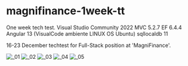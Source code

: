 # magnifinance-1week-tt
One week tech test. Visual Studio Community 2022
MVC 5.2.7
EF 6.4.4
Angular 13 (VisualCode ambiente LINUX OS Ubuntu)
sqllocaldb 11

16-23 December techtest for Full-Stack position at 'MagniFinance'.

![_01](https://user-images.githubusercontent.com/94993116/147272675-4ded065d-a5f0-4d4e-a3a6-c76d89c2103e.png)
![_02](https://user-images.githubusercontent.com/94993116/147272685-2714bcdc-5c71-4dad-b1af-25a385d89708.png)
![_03](https://user-images.githubusercontent.com/94993116/147272692-a68b40f4-5ed9-468a-b3cc-6f097e0827da.png)
![_04](https://user-images.githubusercontent.com/94993116/147272693-eadbdb6a-7eb1-486a-ad29-2903698b367a.png)
![_05](https://user-images.githubusercontent.com/94993116/147272697-47124ae5-765c-4f09-9492-e4fdd260152f.png)
